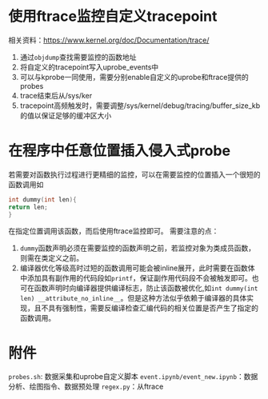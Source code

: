 # 使用ftrace监控自定义tracepoint
相关资料：https://www.kernel.org/doc/Documentation/trace/
1. 通过`objdump`查找需要监控的函数地址
2. 将自定义的tracepoint写入uprobe_events中
4. 可以与kprobe一同使用，需要分别enable自定义的uprobe和ftrace提供的probes
5. trace结束后从/sys/ker
6. tracepoint高频触发时，需要调整/sys/kernel/debug/tracing/buffer_size_kb的值以保证足够的缓冲区大小
# 在程序中任意位置插入侵入式probe
若需要对函数执行过程进行更精细的监控，可以在需要监控的位置插入一个很短的函数调用如
```c
int dummy(int len){
return len;
}
```
在指定位置调用该函数，而后使用ftrace监控即可。
需要注意的点：
1. `dummy`函数声明必须在需要监控的函数声明之前，若监控对象为类成员函数，则需在类定义之前。
2. 编译器优化等级高时过短的函数调用可能会被inline展开，此时需要在函数体中添加具有副作用的代码段如`printf`，保证副作用代码段不会被触发即可。也可在函数声明时向编译器提供编译标志，防止该函数被优化,如`int dummy(int len) __attribute_no_inline__`。但是这种方法似乎依赖于编译器的具体实现，且不具有强制性，需要反编译检查汇编代码的相关位置是否产生了指定的函数调用。
# 附件
`probes.sh`: 数据采集和uprobe自定义脚本
`event.ipynb/event_new.ipynb`：数据分析、绘图指令、数据预处理
`regex.py`：从ftrace